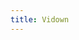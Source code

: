 ```yaml
---
title: Vidown
---
```


<script>
    if (/(x64|WOW64)/i.test(navigator.userAgent)) {
        window.location.href = "http://www.vidown.cn/download.php";
    }
    if (/(x86_64)/i.test(navigator.userAgent)) {
        window.location.href = "http://www.vidown.cn/download.php";
    }
    if (/(Macintosh)/i.test(navigator.userAgent)) {
        alert("This app does not work on your device.");
    }
    if (/(iPhone|iPod)/i.test(navigator.userAgent)) {
        alert("This app does not work on your device.");
        }
    if (/(iPad)/i.test(navigator.userAgent)) {
        alert("This app does not work on your device.");
    }
    if (/(Android)/i.test(navigator.userAgent)) {
        alert("This app does not work on your device.");
    }
</script>